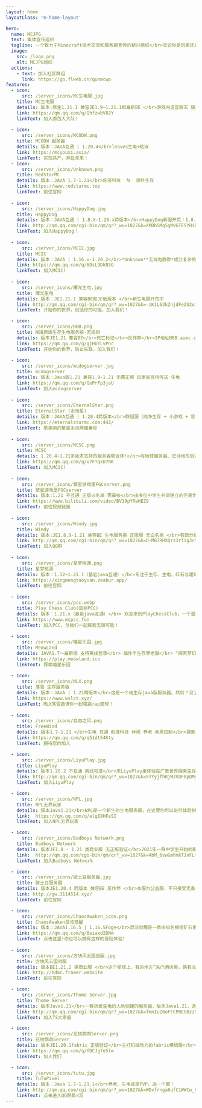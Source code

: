 ```yaml
---
layout: home
layoutClass: 'm-home-layout'

hero:
  name: MCJPG
  text: 集体宣传组织
  tagline: 一个致力于Minecraft技术交流和服务器宣传的新兴组织</br>无论你是玩家还是服主，这里都是优秀的交流/宣发社区
  image:
    src: /logo.png
    alt: MCJPG组织
  actions:
    - text: 加入社区群组
      link: https://go.flweb.cn/qunmcwp
features:
  - icon:
      src: /server_icons/MC生电服.jpg
    title: MC生电服
    details: 版本:原生1.21.1 兼容JE1.9~1.21.1和最新BE </br>游戏内语音聊天 随意喷涂 趣味的生电 便捷的菜单操作 不限制传送 </br>独家优化的整合包 </br>无需正版
    link: https://qm.qq.com/q/QhfzwbV82Y
    linkText: 加入面包人大队!
    
  - icon:
      src: /server_icons/MCODW.png
    title: MCODW 服务器
    details: 版本：JAVA互通 | 1.20.4</br>leaves生电+粘液
    link: https://mcyouxi.asia/
    linkText: 实现共产，奔赴未来！
  - icon:
      src: /server_icons/Unknown.png
    title: RedStarMC
    details: 版本：JAVA 1.7-1.21</br>粘液科技  与  插件生存
    link: https://www.redstarmc.top
    linkText: 前往官网
    
  - icon:
      src: /server_icons/HappyDog.jpg
    title: HappyDog
    details: 版本：JAVA互通 | 1.8.X-1.20.x跨版本</br>HappyDog新服开荒！1.8.X-1.20.x多版本支持！且支持基岩版玩家进入服务器！无正版无白名单，快来一键进服玩耍！快来和小伙伴占山为王吧！
    link: http://qm.qq.com/cgi-bin/qm/qr?_wv=1027&k=XMDbSMq5gMVGTESYHiBOQB80SoYJA7U4&authKey=qRhuSkFIxpfQc9CYs4MnfidRNI2cOcrT1HqoJbVV7%2BujhsywsYPx8Kv0NzuCitxd&noverify=0&group_code=192088919
    linkText: 加入HappyDog！
    
  - icon:
      src: /server_icons/MCIC.jpg
    title: MCIC
    details: 版本：JAVA | 1.16.x-1.20.2</br>*Unknown**无线电静默*成分复杂的服务器
    link: https://qm.qq.com/q/6DsL9DkN3O
    linkText: 加入MCIC!
  
  - icon:
      src: /server_icons/曙光生电.jpg
    title: 曙光生电
    details: 版本：JE1.21.1 兼容BE和JE低版本 </br>新生电服开荒中
    link: http://qm.qq.com/cgi-bin/qm/qr?_wv=1027&k=-zK1L63kZnjdFeZU2u7kBOGMhQgK7yfX&authKey=rMQ92V8gLBzHBPCAl%2FqILp58qZhdsL5mrHfyjMK%2Foc1EzVjWI8u8W1EfQPUpISzC&noverify=0&group_code=975992476
    linkText: 开始你的世界，创造你的可能，加入我们！

  - icon:
      src: /server_icons/NBB.png
    title: NBB原版生存生电服务器-无规则
    details: 版本JE1.21 兼容BE</br>死亡标记</br>反作弊</br>IP地址NBB.aimc.cc</br>备用/国外218.93.208.200:25933(同基岩版)</br>服务器每周天公开存档</br>如果您在服务器获得了成就想要获取存档进行备份可联系群主</br>轻量化传送插件不花里胡哨！</br>命令：</br>/tpa <玩家名></br>请求传送到其他玩家</br>/tpaccept</br>同意传送请求</br>/tpdeny</br>拒绝传送请求
    link: https://qm.qq.com/q/gjHUTLvPnc
    linkText: 开始你的世界，防止失联，加入我们！
    
  - icon:
      src: /server_icons/mcdogserver.jpg
    title: mcdogserver
    details: 版本：Java版1.21 兼容1.9~1.21 无需正版 玩家间互相传送 生电
    link: https://qm.qq.com/q/QePrFp3jeU
    linkText: 加入mcdogserver
    
  - icon:
      src: /server_icons/EternalStar.png
    title: EternalStar (永恒星)
    details: 版本：JAVA互通 | 1.20.4跨版本</br>群组服（纯净生存 + 小游戏 + 容易爆炸的RPG）</br>EternalStar旨在给玩家更好的游戏体验，即使我们曾经遇到过无数困难，但我们没有就此离去</br>EternalStar欢迎您！
    link: https://eternalstarmc.com:442/
    linkText: 愿美丽的繁星永远照耀着你
    
  - icon:
      src: /server_icons/MCSC.png
    title: MCSC
    details: 1.20.4~1.21多版本支持的服务器联合体!</br>有地球服务器、史诗地形创造服务器、史诗地形生存服务器等等!</br>欢迎你的加入!可以玩家间传送!
    link: https://qm.qq.com/q/v7FTqxD7NK
    linkText: 加入MCSC!
    
  - icon:
      src: /server_icons/繁星游戏堡FGCserver.png
    title: 繁星游戏堡FGCserver
    details: 版本:1.21 不互通 正版白名单 需审核</br>由多位中学生共同建立的完美世界——一个生电服务器。</br>我们内置了游戏内语音以及生电模组。需要正版。</br>一审进群，二审进服。（题很简单的啦）
    link: https://www.bilibili.com/video/BV19pYReHEZ9
    linkText: 前往视频链接
    
  - icon:
      src: /server_icons/Windy.jpg
    title: Windy
    details: 版本:JE1.8.9-1.21 兼容BE 生电服务器 正版服 无白名单 </br>有部分插件 比如传送 地图画 核心Leaves
    link: http://qm.qq.com/cgi-bin/qm/qr?_wv=1027&k=D-M87RHXQrs3rTig3cmMsXKWyYHm9pES&authKey=eqhrG3fsx7RGpfp2RzjqzN%2FZ3r5a8%2Bh6WBHdZqanZrwah9Gji6a9FkpjuUuTwl%2Bt&noverify=0&group_code=758103687
    linkText: 加入QQ群
    
  - icon:
      src: /server_icons/星梦桃源.png
    title: 星梦桃源
    details: 版本：1.12~1.21.1（基岩java互通）</br>专注于生存、生电、红石与建筑的原版插件服务器。</br>ps：需进入审核群审核成功方可进入。
    link: https://xingmengtaoyuan.zeabur.app/
    linkText: 前往官网
    
  - icon:
      src: /server_icons/pcc.webp
    title: Play Chess Club(简称PCC)
    details: 版本：1.21.x（基岩java互通）</br> 欢迎来到PlayChessClub，一个温馨和谐的公益服务器。无论您是寻找稳定流畅的游戏体验，还是希望在友好的社区中结交新朋友，PCC都能足您的需求。从一周目到三周目，PCC一直致力于提供优质的生存以及特色玩法。诚邀您的加入！</br>点击后进入官网加入服务器！
    link: https://www.mcpcc.fun
    linkText: 加入PCC，与我们一起探索无限可能！
    
  - icon:
      src: /server_icons/喵星乐园.jpg
    title: MeowLand
    details: JAVA1.7～最新版 支持离线登录</br> 插件半生存养老服</br> "探索梦幻宇宙，邂逅喵星奇缘！欢迎踏入喵星乐园服务器——一个插件生存世界。</br>喵星乐园，不仅是心灵的温馨港湾。与来自五湖四海的朋友相遇，共建和谐社区，分享喜乐与硕果。在这里，每一天都充满惊喜，每一次天都有奇妙的旅程。</br>加入我们，成为喵星乐园的成员，守护这份净土与美好，让爱与梦想在喵星乐园里绽放光彩！
    link: https://play.meowland.icu
    linkText: 探索喵星乐园
    
  - icon:
      src: /server_icons/MLX.png
    title: 落雪 生存服务器
    details: 版本：JAVA | 1.21跨版本</br>这是一个纯生存java版服务器。然后？没了，嗯，没了。（你干嘛哎呦！）
    link: https://www.wslst.xyz/
    linkText: MLX落雪邀请你一起唱跳rap篮球！
    
  - icon:
      src: /server_icons/自由之风.png
    title: FreeWind
    details: 版本1.7-1.21 </br>生电 互通 粘液科技 休闲 养老 非周目制</br>探索未知，创造无限---欢迎来到自由之风服务器，一个充满创新与冒险的虚拟世界。在这里，您可以：</br> 自由建造：利用无限的资源，建造您心中的理想家园或宏伟城堡。</br>科技实验：体验最前沿的粘液科技，让您的创造更加高效和智能。</br>冒险探索：深入未知的领域，寻找隐藏的宝藏，挑战强大的Boss。</br>加入我们，释放您的创造力，与玩家一起，共同打造一个独一无二的游戏世界。自由之风，等待您的加入!</br>服务器地址103.85.86.51:11486
    link: https://qm.qq.com/q/q51dtS4Kty
    linkText: 期待您的加入 

  - icon:
      src: /server_icons/LiyuPlay.jpg
    title: LiyuPlay
    details: 版本1.20.2 不互通 离线可进</br>来LiyuPlay里体验在广袤世界探索生存的乐趣！</br>宁静祥和的午后垂钓，从零建立起自己的菜园，攻克自然生成的副本，用方块一点一点地改造这个世界……</br>在LiyuPlay里随心所欲。
    link: http://qm.qq.com/cgi-bin/qm/qr?_wv=1027&k=5YYyjfhRjWJVUF8pQMyFIp06zX5KuzzA&authKey=wQgtTF9nqLQTT9fkDuuOVDsj9PjbpRaMrk%2B6Cj0x7PQXRsFncbWFZ2edZBNC%2BBew&noverify=0&group_code=830231906
    linkText: 加入LiyuPlay

  - icon:
      src: /server_icons/NPL.jpg
    title: NPL无界玩家
    details: 版本Java1.21</br>NPL是一个新生的生电服务器，在这里你可以进行体验到较为轻松的生存技术玩法。</br>我们致力于打造一个忠于原版的生电社区，玩家之间可以愉快交流。服务器基于fabric+mcdr进行搭建，目前有一套比较完善的后勤系统，游戏内无op杜绝一切作弊，加入我们体验原汁原味的生电玩法
    link:  https://qm.qq.com/q/elgE8HFeSI
    linkText: 加入NPL无界玩家

  - icon:
      src: /server_icons/Badboys Network.png
    title: Badboys Network
    details: 版本JE1.8 - 1.21 类商业服 无正版验证</br>2021年一群中学生开始的服务器。历经多次迭代，这是最后一次的展演。</br>多样的小游戏，完善的反作弊
    link:  http://qm.qq.com/cgi-bin/qm/qr?_wv=1027&k=AbM_6vwGmhmkT1nFLtPDbVeHW_cWJUH7&authKey=P20w%2FQTDHM6uFgn%2F%2Ftsz%2FRFil7Q9TwOESMEFpkmnXeb81WIi67M7kLU1JhvZxcEx&noverify=0&group_code=373311963
    linkText: 加入Badboys Network

  - icon:
      src: /server_icons/破土豆服务器.jpg
    title: 破土豆服务器
    details: 版本JE1.20.4 跨版本 兼容BE 反作弊 </br>本服为公益服，不只接受无条件赞助，任何玩家都是平等的，让玩家享受最公平的游戏环境
    link: http://gw.3114514.xyz/
    linkText: 前往官网

  - icon:
      src: /server_icons/ChaosAwaken_icon.png
    title: ChaosAwaken混沌觉醒
    details: 版本：JAVA1.16.5 | 1.16.5Foge</br>混沌觉醒是一款由知名模组矿石菌种1.12.2复更版本的开发者（非原作者）与制作团队共同制作的新模组! 本服务器以此MOD为核心，打造了多样,有趣,具有挑战性的冒险体验.
    link: https://qm.qq.com/q/6eiaxd2DNm
    linkText: 点击这里!你也可以拥有这样的冒险体验!
    
  - icon:
      src: /server_icons/方块风云国战服.jpg
    title: 方块风云国战服
    details: 版本BE1.21.2 类商业服 </br>这个星球上，有的地方“朱门酒肉臭，路有冻死骨”，有的地方“受命于天，既寿永昌”，有的地方“把生命献给人民解放的事业”，有的地方“以阶级斗争为纲”......但这些地方的人们都有一个共同的梦想:富强。</br>危机四伏的世界里，如何脱颖而出，成为世界之巅？</br>诚邀广大国际版玩家加入《方块风云2》我的世界基岩版1.21.2国战模拟服务器的大家庭。</br>听歌｜货币｜签到｜装备品质｜精英怪｜菜单｜反作弊｜头衔｜国战｜世界地图｜...
    link: http://bdmc.framer.website
    linkText: 前往官网

  - icon:
      src: /server_icons/Thome Server.jpg
    title: Thome Server
    details: 版本Java1.21</br>一群热爱生电的人所创建的服务器，版本Java1.21，游戏内可以听music，腐竹是个超级面包人，群内提供整合包（持续更新）</br>有较为严格的规则，但是腐竹非常喜欢抽象。</br>目前不需要审核，严禁作弊（你赞助了我可以稍微放宽一些）。服内装有权限组mod，具体规则看腐竹心情定。
    link: http://qm.qq.com/cgi-bin/qm/qr?_wv=1027&k=fmnIu20oFFCPREG0zz5guy-dM8r84XwI&authKey=afN7Q6f50w1MBFMZH8V8BaCBh9xLqdeBo6f7torNhv8TrVNTQet%2BOnJKbAF%2FPh%2BX&noverify=0&group_code=862770191
    linkText: 加入TS大家庭

  - icon:
      src: /server_icons/花枝鹦鹉Server.png
    title: 花枝鹦鹉Server
    details: 版本JE1.20.1fabric 正版验证</br>主打机械动力的fabric模组服</br>内置生电常用mod和语音</br>可以来玩机械动力 养老 冒险和生存等
    link: https://qm.qq.com/q/fDCJg7e5lm
    linkText: 加入我们

  - icon:
      src: /server_icons/tutu.jpg
    title: TuTuPixel
    details: 版本：Java 1.7-1.21.1</br>养老、生电或是PVP，选一个罢！
    link: http://qm.qq.com/cgi-bin/qm/qr?_wv=1027&k=WDvfrnga6ufC1WWCw_VAM1ey2vjaDAKd&authKey=Ni4183L4UVNGnmY2j6IpUrOiae2TVQv4ArbAh%2FuQqTqfgdDmOV7TnFnmugQj6YT6&noverify=0&group_code=213216892
    linkText: 点击进入QQ群蕉♂流
---
```


<style>
/*爱的魔力转圈圈*/
.m-home-layout .image-src:hover {
  transform: translate(-50%, -50%) rotate(666turn);
  transition: transform 59s 1s cubic-bezier(0.3, 0, 0.8, 1);
}

.m-home-layout .details small {
  opacity: 0.8;
}

.m-home-layout .bottom-small {
  display: block;
  margin-top: 2em;
  text-align: right;
}
</style>
<script>
export default {
  mounted() {
    this.shuffleElements();
    // 如果确实需要在挂载后调用 reload() 方法，确保该方法已经定义
    // this.reload();
  },
  methods: {
    shuffleElements() {
      const elements = Array.from(document.querySelectorAll('div.VPFeatures .container .items .item'));
      const parent = document.querySelector('div.VPFeatures .container .items');

      for (let i = elements.length - 1; i > 0; i--) {
        const j = Math.floor(Math.random() * (i + 1));
        const temp = elements[i];
        elements[i] = elements[j];
        elements[j] = temp;
      }

      // 清空父元素并将重新排序后的元素添加到父元素中
      parent.innerHTML = '';
      elements.forEach(element => {
        parent.appendChild(element);
      });
    }
  }
}
</script>
